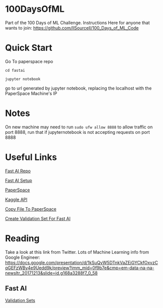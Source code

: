 # 100DaysOfML
Part of the 100 Days of ML Challenge. Instructions Here for anyone that wants to join: https://github.com/llSourcell/100_Days_of_ML_Code

# Quick Start

Go To paperspace repo

`cd fastai`

`jupyter notebook`

go to url generated by jupyter notebook, replacing the localhost with the PaperSpace Machine's IP

# Notes

On new machine may need to run `sudo ufw allow 8888` to allow traffic on port 8888, run that if jupyternotebook is not accepting requests on port 8888

# Useful Links

[Fast AI Repo](https://github.com/fastai/fastai)

[Fast AI Setup](https://github.com/reshamas/fastai_deeplearn_part1/blob/master/tools/paperspace.md)

[PaperSpace](https://www.paperspace.com/console)

[Kaggle API](https://github.com/Kaggle/kaggle-api)

[Copy File To PaperSpace](https://paperspace.zendesk.com/hc/en-us/articles/115000192993-How-do-I-get-files-from-my-computer-into-Paperspace-)

[Create Validation Set For Fast AI](https://github.com/Renga411/dl1.fastai/blob/master/Validation-set-creator.ipynb)

# Reading

Take a look at this link from Twitter. Lots of Machine Learning info from Google Engineer: https://docs.google.com/presentation/d/1kSuQyW5DTnkVaZEjGYCkfOxvzCqGEFzWBy4e9Uedd9k/preview?imm_mid=0f9b7e&cmp=em-data-na-na-newsltr_20171213&slide=id.g168a3288f7_0_58

## Fast AI

[Validation Sets](http://www.fast.ai/2017/11/13/validation-sets/)

